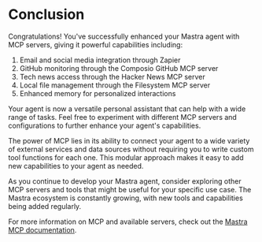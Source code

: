# Conclusion

Congratulations! You've successfully enhanced your Mastra agent with MCP servers, giving it powerful capabilities including:

1. Email and social media integration through Zapier
2. GitHub monitoring through the Composio GitHub MCP server
3. Tech news access through the Hacker News MCP server
4. Local file management through the Filesystem MCP server
5. Enhanced memory for personalized interactions

Your agent is now a versatile personal assistant that can help with a wide range of tasks. Feel free to experiment with different MCP servers and configurations to further enhance your agent's capabilities.

The power of MCP lies in its ability to connect your agent to a wide variety of external services and data sources without requiring you to write custom tool functions for each one. This modular approach makes it easy to add new capabilities to your agent as needed.

As you continue to develop your Mastra agent, consider exploring other MCP servers and tools that might be useful for your specific use case. The Mastra ecosystem is constantly growing, with new tools and capabilities being added regularly.

For more information on MCP and available servers, check out the [Mastra MCP documentation](https://@mastra.ai/docs/agents/mcp-guide).
